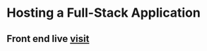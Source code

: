 # Hosting a Full-Stack Application

## Front end live [visit]('http://hello-bckt.s3-website-us-east-1.amazonaws.com')
